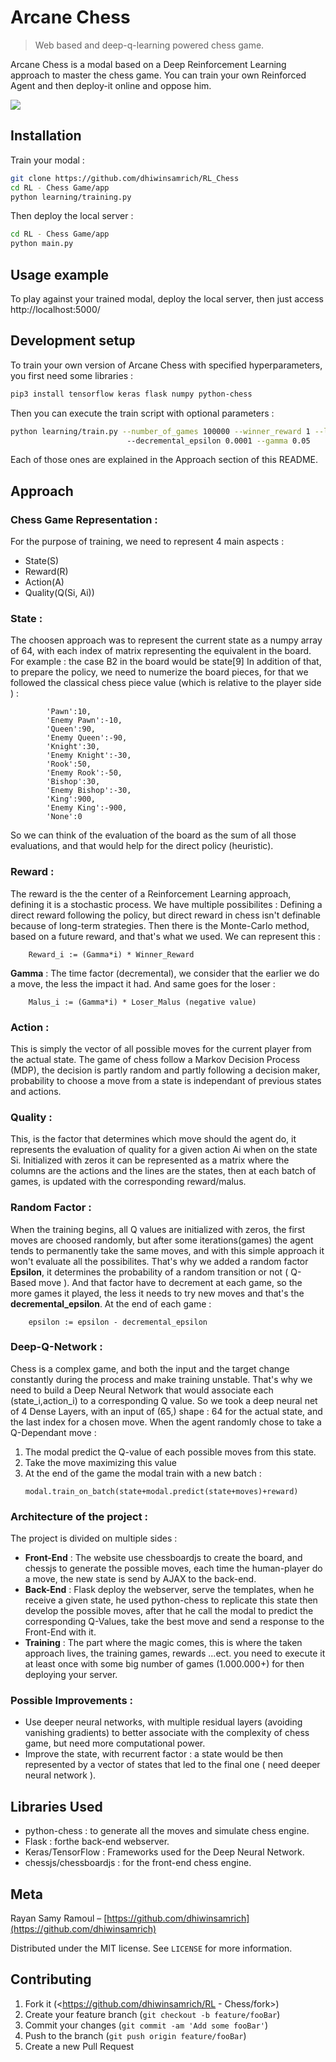 # Arcane Chess
> Web based and deep-q-learning powered chess game.

Arcane Chess is a modal based on a Deep Reinforcement Learning approach to master the chess game.
You can train your own Reinforced Agent and then deploy-it online and oppose him.

![](header.png)

## Installation


Train your modal :
```sh
git clone https://github.com/dhiwinsamrich/RL_Chess
cd RL - Chess Game/app
python learning/training.py
```

Then deploy the local server :
```sh
cd RL - Chess Game/app
python main.py
```

## Usage example

To play against your trained modal, deploy the local server, then just access http://localhost:5000/

## Development setup

To train your own version of Arcane Chess with specified hyperparameters, you first need some libraries :

```sh
pip3 install tensorflow keras flask numpy python-chess
```
Then you can execute the train script with optional parameters :
```sh
python learning/train.py --number_of_games 100000 --winner_reward 1 --loser_malus -1 --epsilon 1
                          --decremental_epsilon 0.0001 --gamma 0.05
```
Each of those ones are explained in the Approach section of this README.


## Approach
### Chess Game Representation :
 For the purpose of training, we need to represent 4 main aspects :
 * State(S)
 * Reward(R)
 * Action(A)
 * Quality(Q(Si, Ai))
### State : 
The choosen approach was to represent the current state as a numpy array of 64,  with each index of matrix representing the equivalent in the board.
For example : the case B2 in the board would be state[9]
In addition of that, to prepare the policy, we need to numerize the board pieces, for that we followed the classical chess piece value (which is relative to the player side ) :

            'Pawn':10,
            'Enemy Pawn':-10,
            'Queen':90,
            'Enemy Queen':-90,
            'Knight':30,
            'Enemy Knight':-30,
            'Rook':50,
            'Enemy Rook':-50,
            'Bishop':30,
            'Enemy Bishop':-30,
            'King':900,
            'Enemy King':-900,
            'None':0
So we can think of the evaluation of the board as the sum of all those evaluations, and that would help for the direct policy (heuristic).
### Reward :
The reward is the the center of a Reinforcement Learning approach, defining it is a stochastic process. We have multiple possibilites :
Defining a direct reward following the policy, but direct reward in chess isn't definable because of long-term strategies.
Then there is the Monte-Carlo method, based on a future reward, and that's what we used. We can represent this :
```
 	Reward_i := (Gamma*i) * Winner_Reward
```
**Gamma** : The time factor (decremental), we consider that the earlier we do a move, the less the impact it had.
And same goes for the loser :
```
	Malus_i := (Gamma*i) * Loser_Malus (negative value)
```
### Action :
This is simply the vector of all possible moves for the current player from the actual state. The game of chess follow a Markov Decision Process (MDP), the decision is partly random and partly following a decision maker, probability to choose a move from a state is independant of previous states and actions.

### Quality :
This, is the factor that determines which move should the agent do, it represents the evaluation of quality for a given action Ai when on the state Si. Initialized with zeros it can be represented as a matrix where the columns are the actions and the lines are the states, then at each batch of games, is updated with the corresponding reward/malus.

### Random Factor :
When the training begins, all Q values are initialized with zeros, the first moves are choosed randomly, but after some iterations(games) the agent tends to permanently take the same moves, and with this simple approach it won't evaluate all the possibilites. That's why we added a random factor **Epsilon**, it determines the probability of a random transition or not ( Q-Based move ). And that factor have to decrement at each game, so the more games it played, the less it needs to try new moves and that's the **decremental_epsilon**. At the end of each game :
```
	epsilon := epsilon - decremental_epsilon
```

### Deep-Q-Network :
Chess is a complex game, and both the input and the target change constantly during the process and make training unstable. That's why we need to build a Deep Neural Network that would associate each (state_i,action_i) to a corresponding Q value. So we took a deep neural net of 4 Dense Layers, with an input of (65,) shape : 64 for the actual state, and the last index for a chosen move. When the agent randomly chose to take a Q-Dependant move : 
1. The modal predict the Q-value of each possible moves from this state.
2. Take the move maximizing this value
3. At the end of the game the modal train with a new batch :
	```
    modal.train_on_batch(state+modal.predict(state+moves)+reward)
	```

### Architecture of the project :
The project is divided on multiple sides :
* **Front-End** : The website use chessboardjs to create the board, and chessjs to generate the possible moves, each time the human-player do a move, the new state is send by AJAX to the back-end.
* **Back-End** : Flask deploy the webserver, serve the templates, when he receive a given state, he used python-chess to replicate this state then develop the possible moves, after that he call the modal to predict the corresponding Q-Values, take the best move and send a response to the Front-End with it.
* **Training** : The part where the magic comes, this is where the taken approach lives, the training games, rewards ...ect. you need to execute it at least once with some big number of games (1.000.000+) for then deploying your server.
### Possible Improvements :
* Use deeper neural networks, with multiple residual layers (avoiding vanishing gradients) to better associate with the complexity of chess game, but need more computational power.
* Improve the state, with recurrent factor : a state would be then represented by a vector of states that led to the final one ( need deeper neural network ).

## Libraries Used

* python-chess : to generate all the moves and simulate chess engine.
* Flask : forthe back-end webserver.
* Keras/TensorFlow : Frameworks used for the Deep Neural Network.
* chessjs/chessboardjs : for the front-end chess engine.

## Meta

Rayan Samy Ramoul – [https://github.com/dhiwinsamrich](https://github.com/dhiwinsamrich)

Distributed under the MIT license. See ``LICENSE`` for more information.


## Contributing

1. Fork it (<https://github.com/dhiwinsamrich/RL - Chess/fork>)
2. Create your feature branch (`git checkout -b feature/fooBar`)
3. Commit your changes (`git commit -am 'Add some fooBar'`)
4. Push to the branch (`git push origin feature/fooBar`)
5. Create a new Pull Request


